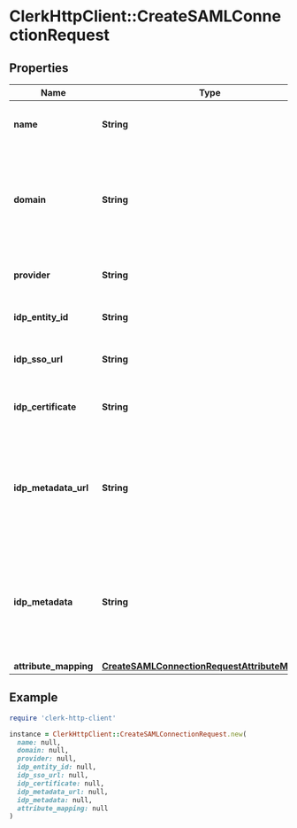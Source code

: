 # ClerkHttpClient::CreateSAMLConnectionRequest

## Properties

| Name | Type | Description | Notes |
| ---- | ---- | ----------- | ----- |
| **name** | **String** | The name to use as a label for this SAML Connection |  |
| **domain** | **String** | The domain of your organization. Sign in flows using an email with this domain, will use this SAML Connection. |  |
| **provider** | **String** | The IdP provider of the connection. |  |
| **idp_entity_id** | **String** | The Entity ID as provided by the IdP | [optional] |
| **idp_sso_url** | **String** | The Single-Sign On URL as provided by the IdP | [optional] |
| **idp_certificate** | **String** | The X.509 certificate as provided by the IdP | [optional] |
| **idp_metadata_url** | **String** | The URL which serves the IdP metadata. If present, it takes priority over the corresponding individual properties | [optional] |
| **idp_metadata** | **String** | The XML content of the IdP metadata file. If present, it takes priority over the corresponding individual properties | [optional] |
| **attribute_mapping** | [**CreateSAMLConnectionRequestAttributeMapping**](CreateSAMLConnectionRequestAttributeMapping.md) |  | [optional] |

## Example

```ruby
require 'clerk-http-client'

instance = ClerkHttpClient::CreateSAMLConnectionRequest.new(
  name: null,
  domain: null,
  provider: null,
  idp_entity_id: null,
  idp_sso_url: null,
  idp_certificate: null,
  idp_metadata_url: null,
  idp_metadata: null,
  attribute_mapping: null
)
```

